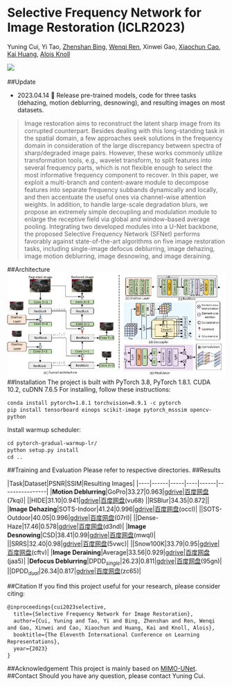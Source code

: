 # Selective Frequency Network for Image Restoration (ICLR2023)

Yuning Cui, Yi Tao, [Zhenshan Bing](https://scholar.google.com.hk/citations?user=eIz0XvMAAAAJ&hl=zh-CN&oi=ao), [Wenqi Ren](https://scholar.google.com.hk/citations?user=VwfgfR8AAAAJ&hl=zh-CN&oi=ao), Xinwei Gao, [Xiaochun Cao](https://scholar.google.com.hk/citations?user=PDgp6OkAAAAJ&hl=zh-CN&oi=ao), [Kai Huang](https://scholar.google.com.hk/citations?hl=zh-CN&user=70_wl8kAAAAJ), [Alois Knoll](https://scholar.google.com.hk/citations?user=-CA8QgwAAAAJ&hl=zh-CN&oi=ao)

[![](https://img.shields.io/badge/ICLR-Paper-blue.svg)](https://openreview.net/forum?id=tyZ1ChGZIKO)

##Update 
- 2023.04.14 	:tada: Release pre-trained models, code for three tasks (dehazing, motion deblurring, desnowing), and resulting images on most datasets.

>Image restoration aims to reconstruct the latent sharp image from its corrupted counterpart. Besides dealing with this long-standing task in the spatial domain, a few approaches seek solutions in the frequency domain in consideration of the large discrepancy between spectra of sharp/degraded image pairs. However, these works commonly utilize transformation tools, e.g., wavelet transform, to split features into several frequency parts, which is not flexible enough to select the most informative frequency component to recover. In this paper, we exploit a multi-branch and content-aware module to decompose features into separate frequency subbands dynamically and locally, and then accentuate the useful ones via channel-wise attention weights. In addition, to handle large-scale degradation blurs, we propose an extremely simple decoupling and modulation module to enlarge the receptive field via global and window-based average pooling. Integrating two developed modules into a U-Net backbone, the proposed Selective Frequency Network (SFNet) performs favorably against state-of-the-art algorithms on five image restoration tasks, including single-image defocus deblurring, image dehazing, image motion deblurring, image desnowing, and image deraining.

##Architecture
![avatar](figs\SFNet.png)
##Installation
The project is built with PyTorch 3.8, PyTorch 1.8.1. CUDA 10.2, cuDNN 7.6.5
For installing, follow these instructions:
~~~
conda install pytorch=1.8.1 torchvision=0.9.1 -c pytorch
pip install tensorboard einops scikit-image pytorch_msssim opencv-python
~~~
Install warmup scheduler:
~~~
cd pytorch-gradual-warmup-lr/
python setup.py install
cd ..
~~~
##Training and Evaluation
Please refer to respective directories.
##Results

|Task|Dataset|PSNR|SSIM|Resulting Images|
|----|------|-----|----|------|----------------|
|**Motion Deblurring**|GoPro|33.27|0.963|[gdrive](https://drive.google.com/file/d/1mVerQce1ZZFkKOj0Cbwyj49ZPWdHcO2z/view?usp=sharing)\|[百度网盘](链接：https://pan.baidu.com/s/1ZVHjcpVeZBZU13npEgWCCg?pwd=7kqi)(7kqi)|
||HIDE|31.10|0.941|[gdrive](https://drive.google.com/file/d/1T1ZBg2gfqRCmhjvYD6qrgOdv9ZY0abHk/view?usp=sharing)\|[百度网盘](https://pan.baidu.com/s/1GqGs_oGUbupQ1kSaMmSVGw?pwd=vu68)(vu68)
||RSBlur|34.35|0.872||
|**Image Dehazing**|SOTS-Indoor|41.24|0.996|[gdrive](https://drive.google.com/file/d/1d-IMbzp3N42dEP1IN-VphAT2Ok2dTH90/view?usp=sharing)\|[百度网盘](链接：https://pan.baidu.com/s/1ewi9VLbGnmDbQDyLeXgpuQ?pwd=occl)(occl)|
||SOTS-Outdoor|40.05|0.996|[gdrive](https://drive.google.com/file/d/1m_FTpMYBZBqN76VtEkp2VEKA7WpIL0hO/view?usp=sharing)\|[百度网盘](链接：https://pan.baidu.com/s/10e-pIhxwB-Nt1uWCjmgJzw?pwd=07rl)(07rl)|
||Dense-Haze|17.46|0.578|[gdrive](https://drive.google.com/file/d/1XfW0PzfxIEhI4GWMTvqOjxIsPE_syB0V/view?usp=sharing)\|[百度网盘](链接：https://pan.baidu.com/s/1AAsA5cKGz6tnIJMpeuU98A?pwd=d3nd)(d3nd)|
|**Image Desnowing**|CSD|38.41|0.99|[gdrive](https://drive.google.com/file/d/1zbqrLwCuvNjfOmER_mvBFbd7WGO9ciYH/view?usp=sharing)\|[百度网盘](链接：https://pan.baidu.com/s/1rM4ybZzXu62Ei7EzKYLWOg?pwd=mwql)(mwql)|
||SRRS|32.40|0.98|[gdrive](https://drive.google.com/file/d/1XbjtHg5frKTDtoAabCHdPRGV37_WJ_2C/view?usp=sharing)\|[百度网盘](链接：https://pan.baidu.com/s/1-Z6aL4OPB5bYAX4PK7Xkdg?pwd=5vwc)(5vwc)|
||Snow100K|33.79|0.95|[gdrive](https://drive.google.com/file/d/17MQpMn02-l2duiB4t6PEHDTahIeJgsKU/view?usp=sharing)\|[百度网盘](链接：https://pan.baidu.com/s/1cx65WtJFk5Pgf1Os5x_RPQ?pwd=cftv)(cftv)|
|**Image Deraining**|Average|33.56|0.929|[gdrive](https://drive.google.com/file/d/1QSSXEMs7Mc6U8e0rYpK7ik99Vs1RfojF/view?usp=sharing)\|[百度网盘](链接：https://pan.baidu.com/s/1IYdzzQlFX6ubTBga7EeGtA?pwd=jaa5)(jaa5)|
|**Defocus Deblurring**|DPDD<sub>*single*</sub>|26.23|0.811|[gdrive](https://drive.google.com/file/d/15ep5U--RRRPOwzb0rkd61NHz_8_poXDz/view?usp=sharing)\|[百度网盘](链接：https://pan.baidu.com/s/1jaDr4bY3FzoESsRgHjlJGw?pwd=95gn)(95gn)|
||DPDD<sub>*dual*</sub>|26.34|0.817|[gdrive](https://drive.google.com/file/d/10EvKjAtbVdwoPCPALQNnEKfy3ele79SK/view?usp=sharing)\|[百度网盘](https://pan.baidu.com/s/1x6ngjYKtktg5jHSqF-4Y3Q?pwd=zc65)(zc65)|
<!-- ||DPDD<sub>*dual*</sub>|26.34|0.817|gdrive\|百度网盘| -->
<!-- 
<details>
<summary><strong>Motion Deblurring</strong> (click to expand)</summary>
<pre>
</pre>
</details>

<details>
<summary><strong>Image Dehazing</strong> (click to expand)</summary>
<pre>
</pre>
</details>

<details>
<summary><strong>Image Desnowing</strong> (click to expand)</summary>
<pre>
</pre>
</details>

<details>
<summary><strong>Image Deraining</strong> (click to expand)</summary>
<pre>
</pre>
</details>

<details>
<summary><strong>Defocus Deraining</strong> (click to expand)</summary>
<pre>
</pre>
</details> -->

##Citation
If you find this project useful for your research, please consider citing:
~~~
@inproceedings{cui2023selective,
  title={Selective Frequency Network for Image Restoration},
  author={Cui, Yuning and Tao, Yi and Bing, Zhenshan and Ren, Wenqi and Gao, Xinwei and Cao, Xiaochun and Huang, Kai and Knoll, Alois},
  booktitle={The Eleventh International Conference on Learning Representations},
  year={2023}
}
~~~
##Acknowledgement
This project is mainly based on [MIMO-UNet](https://github.com/chosj95/MIMO-UNet).
##Contact
Should you have any question, please contact Yuning Cui.